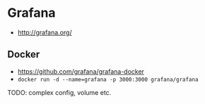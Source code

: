 # Grafana

- http://grafana.org/

## Docker

- https://github.com/grafana/grafana-docker
- `docker run -d --name=grafana -p 3000:3000 grafana/grafana`

TODO: complex config, volume etc.
